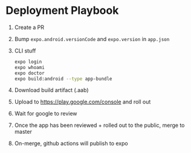 # Deployment Playbook

1. Create a PR
2. Bump `expo.android.versionCode` and `expo.version` in `app.json`
3. CLI stuff

   ```sh
   expo login
   expo whoami
   expo doctor
   expo build:android --type app-bundle
   ```

4. Download build artifact (.aab)
5. Upload to https://play.google.com/console and roll out
6. Wait for google to review
7. Once the app has been reviewed + rolled out to the public, merge to master
8. On-merge, github actions will publish to expo
